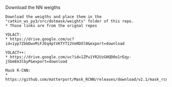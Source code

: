 Download the NN weigths

    Download the weigths and place them in the "catkin_ws_py3/src/dotmask/weights" folder of this repo.
    * Those links are from the orignal repos

    YOLACT:
    * https://drive.google.com/uc?id=1yp7ZbbDwvMiFJEq4ptVKTYTI2VeRDXl0&export=download 

    YOLACT++:
    * https://drive.google.com/uc?id=1ZPu1YR2UzGHQD0o1rEqy-j5bmEm3lbyP&export=download

    Mask R-CNN:
    * https://github.com/matterport/Mask_RCNN/releases/download/v2.1/mask_rcnn_balloon.h5 
